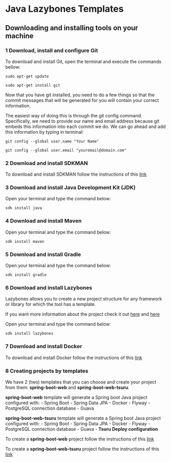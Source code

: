# Java Lazybones Templates

## Downloading and installing tools on your machine

### 1 Download, install and configure Git

To download and install Git, open the terminal and execute the commands bellow:

`sudo apt-get update`

`sudo apt-get install git`

Now that you have git installed, you need to do a few things so that the commit messages that will be generated for you will contain your correct information.

The easiest way of doing this is through the git config command. Specifically, we need to provide our name and email address because git embeds this information into each commit we do. We can go ahead and add this information by typing in terminal:

`git config --global user.name "Your Name"`

`git config --global user.email "youremail@domain.com"`

### 2 Download and install SDKMAN

To download and install SDKMAN follow the instructions of this [link](http://sdkman.io/install.html)

### 3 Download and install Java Development Kit (JDK)

Open your terminal and type the command below:

`sdk install java`

### 4 Download and install Maven

Open your terminal and type the command below:

`sdk install maven`

### 5 Download and install Gradle

Open your terminal and type the command below:

`sdk install gradle`

### 6 Download and install Lazybones

Lazybones allows you to create a new project structure for any framework or library for which the tool has a template. 

If you want more information about the project check it out [here](https://github.com/pledbrook/lazybones/) and [here](https://github.com/pledbrook/lazybones/wiki/Template-developers-guide)

Open your terminal and type the command below:

`sdk install lazybones`

### 7 Download and install Docker

To download and install Docker follow the instructions of this [link](DOCKERINSTALLATION.md)

### 8 Creating projects by templates

We have 2 (two) templates that you can choose and create your project from them: **spring-boot-web** and **spring-boot-web-tsuru**.

**spring-boot-web** template will generate a Spring boot Java project configured with:
    - Spring Boot
    - Spring Data JPA
    - Docker
    - Flyway
    - PostgreSQL connection database
    - Guava

**spring-boot-web-tsuru** template will generate a Spring boot Java project configured with:
    - Spring Boot
    - Spring Data JPA
    - Docker
    - Flyway
    - PostgreSQL connection database
    - Guava
    - **Tsuru Deploy configuration**

To create a **spring-boot-web** project follow the instructions of this [link](/home/jhonys/Projects/Java/Projects/java-templates/templates/spring-boot-web/README.md)

To create a **spring-boot-web-tsuru** project follow the instructions of this [link](/home/jhonys/Projects/Java/Projects/java-templates/templates/spring-boot-web-tsuru/README.md)